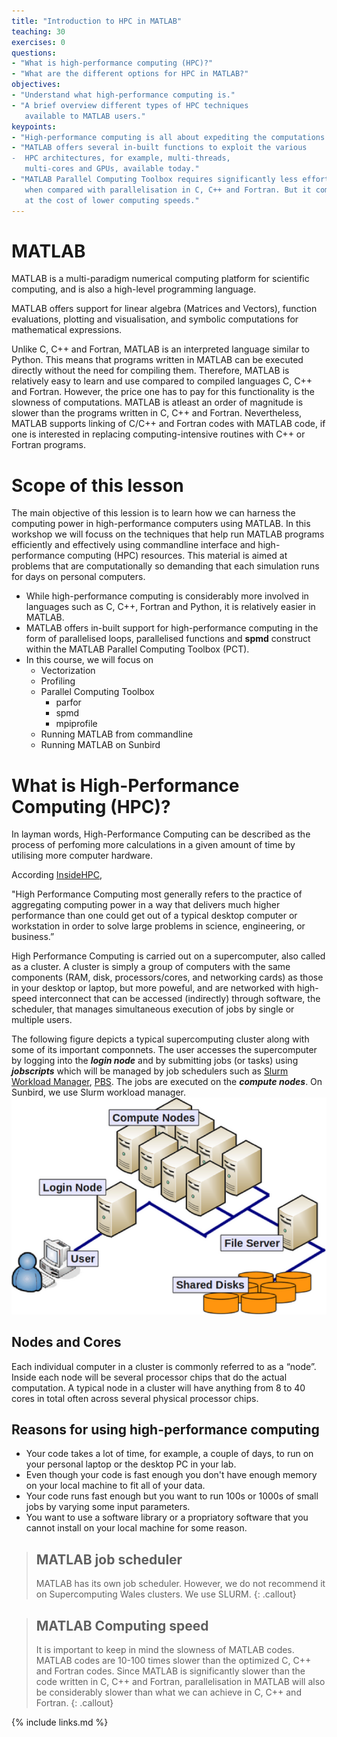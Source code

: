 ```yaml
---
title: "Introduction to HPC in MATLAB"
teaching: 30
exercises: 0
questions:
- "What is high-performance computing (HPC)?"
- "What are the different options for HPC in MATLAB?"
objectives:
- "Understand what high-performance computing is."
- "A brief overview different types of HPC techniques
   available to MATLAB users."
keypoints:
- "High-performance computing is all about expediting the computations."
- "MATLAB offers several in-built functions to exploit the various 
-  HPC architectures, for example, multi-threads, 
   multi-cores and GPUs, available today."
- "MATLAB Parallel Computing Toolbox requires significantly less effort
   when compared with parallelisation in C, C++ and Fortran. But it comes
   at the cost of lower computing speeds."
---
```


# MATLAB
MATLAB is a multi-paradigm numerical computing platform for 
scientific computing, and is also a high-level programming language.

MATLAB offers support for linear algebra (Matrices and Vectors), 
function evaluations, plotting and visualisation, and symbolic 
computations for mathematical expressions.

Unlike C, C++ and Fortran, MATLAB is an interpreted language similar 
to Python. This means that programs written in MATLAB can be executed 
directly without the need for compiling them. Therefore, MATLAB is 
relatively easy to learn and use compared to compiled languages 
C, C++ and Fortran. However, the price one has to pay for this 
functionality is the slowness of computations. MATLAB is atleast 
an order of magnitude is slower than the programs written in C, 
C++ and Fortran. Nevertheless, MATLAB supports linking of C/C++ 
and Fortran codes with MATLAB code, if one is interested in replacing 
computing-intensive routines with C++ or Fortran programs.

# Scope of this lesson
The main objective of this lession is to learn how we can harness 
the computing power in high-performance computers using MATLAB.
In this workshop we will focuss on the techniques that help run MATLAB 
programs efficiently and effectively using commandline interface and 
high-performance computing (HPC) resources. This material is aimed at 
problems that are computationally so demanding that each simulation 
runs for days on personal computers.

* While high-performance computing is considerably more involved in 
  languages such as C, C++, Fortran and Python, it is 
  relatively easier in MATLAB.
* MATLAB offers in-built support for high-performance computing 
  in the form of parallelised loops, parallelised functions and
  **spmd** construct within the MATLAB Parallel Computing Toolbox (PCT).
* In this course, we will focus on
    * Vectorization
    * Profiling
    * Parallel Computing Toolbox
      * parfor
      * spmd
      * mpiprofile
    * Running MATLAB from commandline
    * Running MATLAB on Sunbird


# What is High-Performance Computing (HPC)?
In layman words, High-Performance Computing can be described as 
the process of perfoming more calculations in a given amount of 
time by utilising more computer hardware.

According [InsideHPC](https://insidehpc.com/hpc-basic-training/what-is-hpc/),

"High Performance Computing most generally refers to 
the practice of aggregating computing power in a way 
that delivers much higher performance than one could get
out of a typical desktop computer or workstation in order to
solve large problems in science, engineering, or business.”

High Performance Computing is carried out on a supercomputer,
also called as a cluster. A cluster is simply a group of computers 
with the same components 
(RAM, disk, processors/cores, and networking cards) as those in 
your desktop or laptop, but more poweful, and are networked 
with high-speed interconnect that can be accessed (indirectly) 
through software, the scheduler, that manages simultaneous 
execution of jobs by single or multiple users.

The following figure depicts a typical supercomputing cluster 
along with some of its important componnets. The user accesses 
the supercomputer by logging into the ***login node*** and by 
submitting jobs (or tasks) using ***jobscripts*** which will be managed 
by job schedulers such as [Slurm Workload Manager](https://slurm.schedmd.com/documentation.html),
[PBS](https://www.pbspro.org/). The jobs are executed on the 
***compute nodes***. On Sunbird, we use Slurm workload manager.
![Parallel pool status indicator](../fig/cluster-generic.png)


## Nodes and Cores
Each individual computer in a cluster is commonly referred to
as a “node”. Inside each node will be several processor chips 
that do the actual computation. A typical node in a cluster 
will have anything from 8 to 40 cores in total often across 
several physical processor chips.

## Reasons for using high-performance computing
* Your code takes a lot of time, for example, a couple of days, 
  to run on your personal laptop or the desktop PC in your lab.
* Even though your code is fast enough you don't have enough memory on
  your local machine to fit all of your data.
* Your code runs fast enough but you want to run 100s or
  1000s of small jobs by varying some input parameters.
* You want to use a software library or a propriatory software that you
  cannot install on your local machine for some reason.


> ## MATLAB job scheduler
> MATLAB has its own job scheduler. However, we do not recommend it 
> on Supercomputing Wales clusters. We use SLURM.
{: .callout}

> ## MATLAB Computing speed
> It is important to keep in mind the slowness of MATLAB codes.
  MATLAB codes are 10-100 times slower than the optimized C, C++ and 
  Fortran codes. Since MATLAB is significantly slower than the code written 
  in C, C++ and Fortran, parallelisation in MATLAB will also be 
  considerably slower than what we can achieve in C, C++ and Fortran.
{: .callout}


{% include links.md %}

